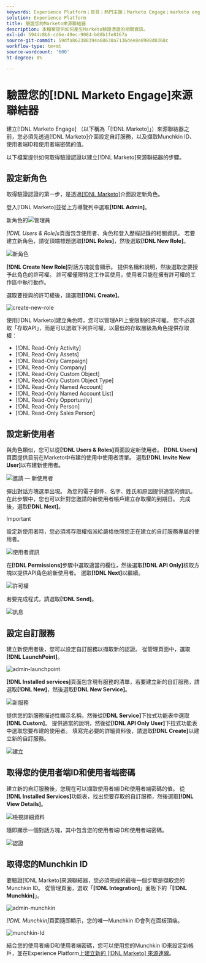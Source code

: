 ```yaml
---
keywords: Experience Platform；首頁；熱門主題；Marketo Engage；marketo engage；marketo
solution: Experience Platform
title: 驗證您的Marketo來源聯結器
description: 本檔案提供如何產生Marketo驗證憑證的相關資訊。
exl-id: 594dc8b6-cd6e-49ec-9084-b88b1fe8167a
source-git-commit: 59dfa862388394a68630a7136dee8e8988d0368c
workflow-type: tm+mt
source-wordcount: '600'
ht-degree: 0%

---
```


# 驗證您的[!DNL Marketo Engage]來源聯結器

建立[!DNL Marketo Engage] （以下稱為「[!DNL Marketo]」）來源聯結器之前，您必須先透過[!DNL Marketo]介面設定自訂服務，以及擷取Munchkin ID、使用者端ID和使用者端密碼的值。

以下檔案提供如何取得驗證認證以建立[!DNL Marketo]來源聯結器的步驟。

## 設定新角色

取得驗證認證的第一步，是透過[[!DNL Marketo]](https://app-sjint.marketo.com/#MM0A1)介面設定新角色。

登入[!DNL Marketo]並從上方導覽列中選取&#x200B;**[!DNL Admin]**。

新角色的![管理員](../images/marketo/home.png)

*[!DNL Users & Role]s*&#x200B;頁面包含使用者、角色和登入歷程記錄的相關資訊。 若要建立新角色，請從頂端標題選取&#x200B;**[!DNL Roles]**，然後選取&#x200B;**[!DNL New Role]**。

![新角色](../images/marketo/new-role.png)

**[!DNL Create New Role]**&#x200B;對話方塊就會顯示。 提供名稱和說明，然後選取您要授予此角色的許可權。 許可權僅限特定工作區使用，使用者只能在擁有許可權的工作區中執行動作。

選取要授與的許可權後，請選取&#x200B;**[!DNL Create]**。

![create-new-role](../images/marketo/create-new-role.png)

使用[!DNL Marketo]建立角色時，您可以管理API上受限制的許可權。 您不必選取「存取API」，而是可以選取下列許可權，以最低的存取層級為角色提供存取權：

* [!DNL Read-Only Activity]
* [!DNL Read-Only Assets]
* [!DNL Read-Only Campaign]
* [!DNL Read-Only Company]
* [!DNL Read-Only Custom Object]
* [!DNL Read-Only Custom Object Type]
* [!DNL Read-Only Named Account]
* [!DNL Read-Only Named Account List]
* [!DNL Read-Only Opportunity]
* [!DNL Read-Only Person]
* [!DNL Read-Only Sales Person]

## 設定新使用者

與角色類似，您可以從&#x200B;**[!DNL Users & Roles]**&#x200B;頁面設定新使用者。 **[!DNL Users]**&#x200B;頁面提供目前在Marketo中布建的使用中使用者清單。 選取&#x200B;**[!DNL Invite New User]**&#x200B;以布建新使用者。

![邀請 — 新使用者](../images/marketo/invite-new-user.png)

彈出對話方塊選單出現。 為您的電子郵件、名字、姓氏和原因提供適當的資訊。 在此步驟中，您也可以針對您邀請的新使用者帳戶建立存取權的到期日。 完成後，選取&#x200B;**[!DNL Next]**。

>[!IMPORTANT]
>
>設定新使用者時，您必須將存取權指派給嚴格依照您正在建立的自訂服務專屬的使用者。

![使用者資訊](../images/marketo/new-user-info.png)

在&#x200B;**[!DNL Permissions]**&#x200B;步驟中選取適當的欄位，然後選取&#x200B;**[!DNL API Only]**&#x200B;核取方塊以提供API角色給新使用者。 選取&#x200B;**[!DNL Next]**&#x200B;以繼續。

![許可權](../images/marketo/permissions.png)

若要完成程式，請選取&#x200B;**[!DNL Send]**。

![訊息](../images/marketo/message.png)

## 設定自訂服務

建立新使用者後，您可以設定自訂服務以擷取新的認證。 從管理頁面中，選取&#x200B;**[!DNL LaunchPoint]**。

![admin-launchpoint](../images/marketo/admin-launchpoint.png)

**[!DNL Installed services]**&#x200B;頁面包含現有服務的清單，若要建立新的自訂服務，請選取&#x200B;**[!DNL New]**，然後選取&#x200B;**[!DNL New Service]**。

![新服務](../images/marketo/new-service.png)

提供您的新服務描述性顯示名稱，然後從&#x200B;**[!DNL Service]**&#x200B;下拉式功能表中選取&#x200B;**[!DNL Custom]**。 提供適當的說明，然後從&#x200B;**[!DNL API Only User]**&#x200B;下拉式功能表中選取您要布建的使用者。 填寫完必要的詳細資料後，請選取&#x200B;**[!DNL Create]**&#x200B;以建立新的自訂服務。

![建立](../images/marketo/create.png)

## 取得您的使用者端ID和使用者端密碼

建立新的自訂服務後，您現在可以擷取使用者端ID和使用者端密碼的值。 從&#x200B;**[!DNL Installed Services]**&#x200B;功能表，找出您要存取的自訂服務，然後選取&#x200B;**[!DNL View Details]**。

![檢視詳細資料](../images/marketo/view-details.png)

隨即顯示一個對話方塊，其中包含您的使用者端ID和使用者端密碼。

![認證](../images/marketo/credentials.png)

## 取得您的Munchkin ID

要驗證[!DNL Marketo]來源聯結器，您必須完成的最後一個步驟是擷取您的Munchkin ID。 從管理頁面，選取「**[!DNL Integration]**」面板下的「**[!DNL Munchkin]**」。

![admin-munchkin](../images/marketo/admin-munchkin.png)

*[!DNL Munchkin]*&#x200B;頁面隨即顯示，您的唯一Munchkin ID會列在面板頂端。

![munchkin-Id](../images/marketo/munchkin-id.png)

結合您的使用者端ID和使用者端密碼，您可以使用您的Munchkin ID來設定新帳戶，並在Experience Platform上[建立新的 [!DNL Marketo] 來源連線](../../../tutorials/ui/create/adobe-applications/marketo.md)。
